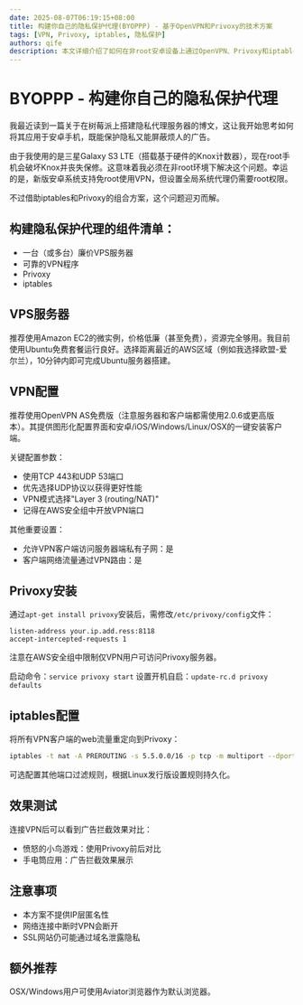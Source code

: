 ```yaml
---
date: 2025-08-07T06:19:15+08:00
title: 构建你自己的隐私保护代理(BYOPPP) - 基于OpenVPN和Privoxy的技术方案
tags: [VPN, Privoxy, iptables, 隐私保护]
authors: qife
description: 本文详细介绍了如何在非root安卓设备上通过OpenVPN、Privoxy和iptables搭建隐私保护代理系统，有效拦截广告并保护网络隐私，包含完整的配置指南和技术实现细节。
---
```


# BYOPPP - 构建你自己的隐私保护代理

我最近读到一篇关于在树莓派上搭建隐私代理服务器的博文，这让我开始思考如何将其应用于安卓手机，既能保护隐私又能屏蔽烦人的广告。

由于我使用的是三星Galaxy S3 LTE（搭载基于硬件的Knox计数器），现在root手机会破坏Knox并丧失保修。这意味着我必须在非root环境下解决这个问题。幸运的是，新版安卓系统支持免root使用VPN，但设置全局系统代理仍需要root权限。

不过借助iptables和Privoxy的组合方案，这个问题迎刃而解。

## 构建隐私保护代理的组件清单：
- 一台（或多台）廉价VPS服务器
- 可靠的VPN程序
- Privoxy
- iptables

## VPS服务器
推荐使用Amazon EC2的微实例，价格低廉（甚至免费），资源完全够用。我目前使用Ubuntu免费套餐运行良好。选择距离最近的AWS区域（例如我选择欧盟-爱尔兰），10分钟内即可完成Ubuntu服务器搭建。

## VPN配置
推荐使用OpenVPN AS免费版（注意服务器和客户端都需使用2.0.6或更高版本）。其提供图形化配置界面和安卓/iOS/Windows/Linux/OSX的一键安装客户端。

关键配置参数：
- 使用TCP 443和UDP 53端口
- 优先选择UDP协议以获得更好性能
- VPN模式选择"Layer 3 (routing/NAT)"
- 记得在AWS安全组中开放VPN端口

其他重要设置：
- 允许VPN客户端访问服务器端私有子网：是
- 客户端网络流量通过VPN路由：是

## Privoxy安装
通过`apt-get install privoxy`安装后，需修改`/etc/privoxy/config`文件：
```
listen-address your.ip.add.ress:8118
accept-intercepted-requests 1
```
注意在AWS安全组中限制仅VPN用户可访问Privoxy服务器。

启动命令：`service privoxy start`
设置开机自启：`update-rc.d privoxy defaults`

## iptables配置
将所有VPN客户端的web流量重定向到Privoxy：
```bash
iptables -t nat -A PREROUTING -s 5.5.0.0/16 -p tcp -m multiport --dports 80,8080,81 -j DNAT --to-destination your.ip.add.ress:8118
```
可选配置其他端口过滤规则，根据Linux发行版设置规则持久化。

## 效果测试
连接VPN后可以看到广告拦截效果对比：
- 愤怒的小鸟游戏：使用Privoxy前后对比
- 手电筒应用：广告拦截效果展示

## 注意事项
- 本方案不提供IP层匿名性
- 网络连接中断时VPN会断开
- SSL网站仍可能通过域名泄露隐私

## 额外推荐
OSX/Windows用户可使用Aviator浏览器作为默认浏览器。

